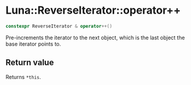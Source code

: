 # Luna::ReverseIterator::operator++

```c++
constexpr ReverseIterator & operator++()
```

Pre-increments the iterator to the next object, which is the last object the base iterator points to. 



## Return value
Returns `*this`. 

